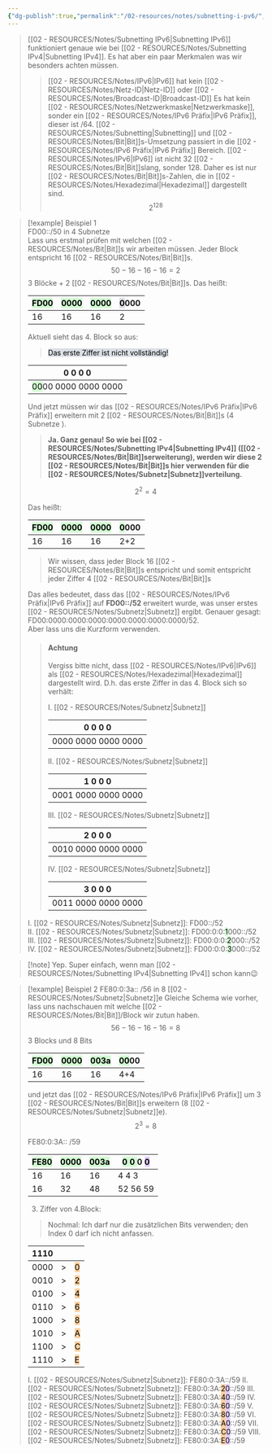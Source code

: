 ```yaml
---
{"dg-publish":true,"permalink":"/02-resources/notes/subnetting-i-pv6/","tags":["netzwerk/subnetting","netzwerk/ip/ipv6"],"noteIcon":"","updated":"2024-07-31T22:36:35.966+02:00"}
---
```


>[[02 - RESOURCES/Notes/Subnetting IPv6\|Subnetting IPv6]]  funktioniert genaue wie bei [[02 - RESOURCES/Notes/Subnetting IPv4\|Subnetting IPv4]]. Es hat aber ein paar Merkmalen was wir besonders achten müssen.
>> [[02 - RESOURCES/Notes/IPv6\|IPv6]] hat kein [[02 - RESOURCES/Notes/Netz-ID\|Netz-ID]] oder [[02 - RESOURCES/Notes/Broadcast-ID\|Broadcast-ID]]
>> Es hat kein [[02 - RESOURCES/Notes/Netzwerkmaske\|Netzwerkmaske]], sonder ein [[02 - RESOURCES/Notes/IPv6 Präfix\|IPv6 Präfix]], dieser ist /64.
>> [[02 - RESOURCES/Notes/Subnetting\|Subnetting]] und [[02 - RESOURCES/Notes/Bit\|Bit]]s-Umsetzung passiert in die [[02 - RESOURCES/Notes/IPv6 Präfix\|IPv6 Präfix]] Bereich.
>> [[02 - RESOURCES/Notes/IPv6\|IPv6]] ist nicht 32 [[02 - RESOURCES/Notes/Bit\|Bit]]slang, sonder 128. Daher es ist nur [[02 - RESOURCES/Notes/Bit\|Bit]]s-Zahlen, die in [[02 - RESOURCES/Notes/Hexadezimal\|Hexadezimal]] dargestellt sind.
>$$2^{128}$$



>[!example] Beispiel 1  
>FD00::/50 in 4 Subnetze  
>Lass uns erstmal prüfen mit welchen [[02 - RESOURCES/Notes/Bit\|Bit]]s wir arbeiten müssen.
>Jeder Block entspricht 16 [[02 - RESOURCES/Notes/Bit\|Bit]]s.
>$$50-16-16-16=2$$
>3 Blöcke + 2 [[02 - RESOURCES/Notes/Bit\|Bit]]s. Das heißt:
>
>
>|  <mark style="background: #BBFABBA6;">FD00</mark> | <mark style="background: #BBFABBA6;">0000</mark> | <mark style="background: #BBFABBA6;">0000</mark> | <mark style="background: #CACFD9A6;">0</mark>000 |
>| --- | --- | --- | --- |
>| 16     |  16   |  16    |  2   |
>
>Aktuell sieht das 4. Block so aus:
>><mark style="background: #CACFD9A6;">Das erste Ziffer ist nicht vollständig!</mark>
>
>|   0        0        0        0  |
>| :---: |
>|  <mark style="background: #BBFABBA6;">00</mark>00 0000 0000 0000   |
>
>
>Und jetzt müssen wir das [[02 - RESOURCES/Notes/IPv6 Präfix\|IPv6 Präfix]] erweitern mit 2 [[02 - RESOURCES/Notes/Bit\|Bit]]s (4 Subnetze ).
>>**Ja. Ganz genau! So wie bei [[02 - RESOURCES/Notes/Subnetting IPv4\|Subnetting IPv4]] ([[02 - RESOURCES/Notes/Bit\|Bit]]serweiterung), werden wir diese 2 [[02 - RESOURCES/Notes/Bit\|Bit]]s hier verwenden für die [[02 - RESOURCES/Notes/Subnetz\|Subnetz]]verteilung.** 
>
>$$2^{2}=4$$
>
>Das heißt:
>
>|  <mark style="background: #BBFABBA6;">FD00</mark> | <mark style="background: #BBFABBA6;">0000</mark> | <mark style="background: #BBFABBA6;">0000</mark> | <mark style="background: #BBFABBA6;">0</mark>000 |
>| --- | --- | --- | --- |
>| 16     |  16   |  16    |  2+2   |
>
>>Wir wissen, dass jeder Block 16 [[02 - RESOURCES/Notes/Bit\|Bit]]s entspricht und somit entspricht jeder Ziffer 4 [[02 - RESOURCES/Notes/Bit\|Bit]]s
>
>Das alles bedeutet, dass das [[02 - RESOURCES/Notes/IPv6 Präfix\|IPv6 Präfix]] auf **FD00::/52** erweitert wurde, was unser erstes [[02 - RESOURCES/Notes/Subnetz\|Subnetz]] ergibt. 
>Genauer gesagt: FD00:0000:0000:0000:0000:0000:0000:0000/52.  
>Aber lass uns die Kurzform verwenden. 
>
>>#### Achtung
>>Vergiss bitte nicht, dass [[02 - RESOURCES/Notes/IPv6\|IPv6]] als [[02 - RESOURCES/Notes/Hexadezimal\|Hexadezimal]] dargestellt wird. D.h. das erste Ziffer in das 4. Block sich so verhält:
>>
>>I. [[02 - RESOURCES/Notes/Subnetz\|Subnetz]]
>>
>>|  0        0        0        0 |
>>| :---: |
>>| 0000  0000  0000  0000    |
>>
>>II. [[02 - RESOURCES/Notes/Subnetz\|Subnetz]]
>>
>>|  1        0        0        0 |
>>| :---: |
>>| 0001  0000  0000  0000    |
>>
>>III. [[02 - RESOURCES/Notes/Subnetz\|Subnetz]]
>>
>>|  2        0        0        0 |
>>| :---: |
>>| 0010  0000  0000  0000    |
>>
>>IV. [[02 - RESOURCES/Notes/Subnetz\|Subnetz]]
>>
>>|  3        0        0        0 |
>>| :---: |
>>| 0011  0000  0000  0000    |
>
> 
>
>I. [[02 - RESOURCES/Notes/Subnetz\|Subnetz]]: FD00::/52  
>II. [[02 - RESOURCES/Notes/Subnetz\|Subnetz]]: FD00:0:0:<mark style="background: #BBFABBA6;">1</mark>000::/52  
>III. [[02 - RESOURCES/Notes/Subnetz\|Subnetz]]: FD00:0:0:<mark style="background: #BBFABBA6;">2</mark>000::/52  
>IV. [[02 - RESOURCES/Notes/Subnetz\|Subnetz]]: FD00:0:0:<mark style="background: #BBFABBA6;">3</mark>000::/52


>[!note] Yep. Super einfach, wenn man [[02 - RESOURCES/Notes/Subnetting IPv4\|Subnetting IPv4]] schon kann😉


>[!example] Beispiel 2
>FE80:0:3a:: /56 in 8 [[02 - RESOURCES/Notes/Subnetz\|Subnetz]]e
>Gleiche Schema wie vorher, lass uns  nachschauen mit welche [[02 - RESOURCES/Notes/Bit\|Bit]]/Block wir zutun haben.
>$$56-16-16-16=8$$
>3 Blocks und 8 Bits
>
>|  <mark style="background: #BBFABBA6;">FD00</mark> | <mark style="background: #BBFABBA6;">0000</mark> | <mark style="background: #BBFABBA6;">003a</mark> | <mark style="background: #BBFABBA6;">00</mark>00 |
>| --- | --- | --- | --- |
>| 16     |  16   |  16    |  4+4   |
>
>und jetzt das [[02 - RESOURCES/Notes/IPv6 Präfix\|IPv6 Präfix]] um 3 [[02 - RESOURCES/Notes/Bit\|Bit]]s erweitern (8 [[02 - RESOURCES/Notes/Subnetz\|Subnetz]]e).
>$$2^{3}=8$$
>
>FE80:0:3A:: /59
>
>
>| <mark style="background: #BBFABBA6;">FE80</mark> | <mark style="background: #BBFABBA6;">0000</mark> | <mark style="background: #BBFABBA6;">003a</mark> |   <mark style="background: #BBFABBA6;">0        0 </mark>       0        <mark style="background: #D2B3FFA6;">0</mark>  |
>| ---- | ---- | ---- | ----- |
>| 16   | 16   | 16   |  4         4         3 |
>| 16   | 32   | 48   | 52      56       59 |
>
>3. Ziffer von 4.Block:
>>Nochmal: Ich darf nur die zusätzlichen Bits verwenden; den Index 0 darf ich nicht anfassen.
>
>
>| 1110 |     |     |
>| ---- | --- | --- |
>| 0000 | >   | <mark style="background: #FFB86CA6;">0 </mark>  |
>| 0010 | >   | <mark style="background: #FFB86CA6;">2 </mark>  |
>| 0100 | >   | <mark style="background: #FFB86CA6;">4 </mark>  |
>| 0110 | >   | <mark style="background: #FFB86CA6;">6</mark>   |
>| 1000 | >   | <mark style="background: #FFB86CA6;">8</mark>   |
>| 1010 | >   | <mark style="background: #FFB86CA6;">A</mark>   |
>| 1100 | >   | <mark style="background: #FFB86CA6;">C </mark>  |
>| 1110 | >   | <mark style="background: #FFB86CA6;">E</mark>   |
>
>I. [[02 - RESOURCES/Notes/Subnetz\|Subnetz]]: FE80:0:3A::/59
>II. [[02 - RESOURCES/Notes/Subnetz\|Subnetz]]: FE80:0:3A:<mark style="background: #FFB86CA6;">2</mark><mark style="background: #D2B3FFA6;">0</mark>::/59
>III. [[02 - RESOURCES/Notes/Subnetz\|Subnetz]]: FE80:0:3A:<mark style="background: #FFB86CA6;">4</mark><mark style="background: #D2B3FFA6;">0</mark>::/59
>IV. [[02 - RESOURCES/Notes/Subnetz\|Subnetz]]: FE80:0:3A:<mark style="background: #FFB86CA6;">6</mark><mark style="background: #D2B3FFA6;">0</mark>::/59
>V. [[02 - RESOURCES/Notes/Subnetz\|Subnetz]]: FE80:0:3A:<mark style="background: #FFB86CA6;">8</mark><mark style="background: #D2B3FFA6;">0</mark>::/59
>VI. [[02 - RESOURCES/Notes/Subnetz\|Subnetz]]: FE80:0:3A:<mark style="background: #FFB86CA6;">A</mark><mark style="background: #D2B3FFA6;">0</mark>::/59
>VII. [[02 - RESOURCES/Notes/Subnetz\|Subnetz]]: FE80:0:3A:<mark style="background: #FFB86CA6;">C</mark><mark style="background: #D2B3FFA6;">0</mark>::/59
>VIII. [[02 - RESOURCES/Notes/Subnetz\|Subnetz]]: FE80:0:3A:<mark style="background: #FFB86CA6;">E</mark><mark style="background: #D2B3FFA6;">0</mark>::/59

